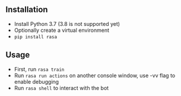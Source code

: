 ## Installation

* Install Python 3.7 (3.8 is not supported yet)
* Optionally create a virtual environment
* `pip install rasa`

## Usage

* First, run `rasa train`
* Run `rasa run actions` on another console window, use -vv flag to enable debugging
* Run `rasa shell` to interact with the bot